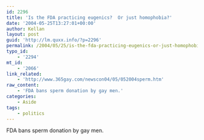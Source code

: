 ```yaml
---
id: 2296
title: 'Is the FDA practicing eugenics?  Or just homophobia?'
date: '2004-05-25T13:27:01+00:00'
author: Kellan
layout: post
guid: 'http://lm.quxx.info/?p=2296'
permalink: /2004/05/25/is-the-fda-practicing-eugenics-or-just-homophobia/
typo_id:
    - '2294'
mt_id:
    - '2066'
link_related:
    - 'http://www.365gay.com/newscon04/05/052004sperm.htm'
raw_content:
    - 'FDA bans sperm donation by gay men.'
categories:
    - Aside
tags:
    - politics
---
```


FDA bans sperm donation by gay men.